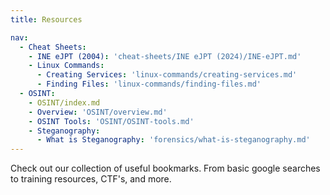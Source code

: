 ```yaml
---
title: Resources

nav:
  - Cheat Sheets:
    - INE eJPT (2004): 'cheat-sheets/INE eJPT (2024)/INE-eJPT.md'
    - Linux Commands:
      - Creating Services: 'linux-commands/creating-services.md'
      - Finding Files: 'linux-commands/finding-files.md'
  - OSINT:
    - OSINT/index.md
    - Overview: 'OSINT/overview.md'
    - OSINT Tools: 'OSINT/OSINT-tools.md'
    - Steganography:
      - What is Steganography: 'forensics/what-is-steganography.md'
---
```


Check out our collection of useful bookmarks. From basic google searches to training resources, CTF's, and more.
